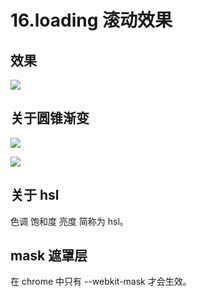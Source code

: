# 16.loading 滚动效果

## 效果

![](https://picgo-use-images.oss-cn-shanghai.aliyuncs.com/images/20231017224253.png)

## 关于圆锥渐变

![](https://picgo-use-images.oss-cn-shanghai.aliyuncs.com/images/20231017220734.png)

![](https://picgo-use-images.oss-cn-shanghai.aliyuncs.com/images/20231017220802.png)

## 关于 hsl

色调 饱和度 亮度 简称为 hsl。

## mask 遮罩层

在 chrome 中只有 --webkit-mask 才会生效。